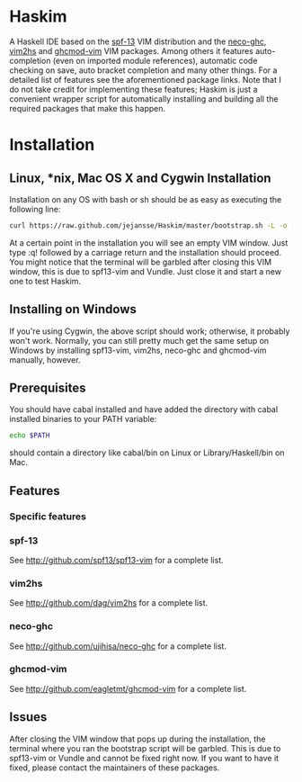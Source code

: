 # Haskim

A Haskell IDE based on the [spf-13](http://github.com/spf13/spf13-vim) VIM distribution and the [neco-ghc](http://github.com/ujihisa/neco-ghc), [vim2hs](http://github.com/dag/vim2hs) and [ghcmod-vim](http://github.com/eagletmt/ghcmod-vim) VIM packages. Among others it features auto-completion (even on imported module references), automatic code checking on save, auto bracket completion and many other things. For a detailed list of features see the aforementioned package links. Note that I do not take credit for implementing these features; Haskim is just a convenient wrapper script for automatically installing and building all the required packages that make this happen.

# Installation

## Linux, \*nix, Mac OS X and Cygwin Installation

Installation on any OS with bash or sh should be as easy as executing the following line:

```bash
curl https://raw.github.com/jejansse/Haskim/master/bootstrap.sh -L -o - | sh
```

At a certain point in the installation you will see an empty VIM window. Just type :q! followed by a carriage return and the installation should proceed.
You might notice that the terminal will be garbled after closing this VIM window, this is due to spf13-vim and Vundle. Just close it and start a new one to test Haskim.

## Installing on Windows

If you're using Cygwin, the above script should work; otherwise, it probably won't work.
Normally, you can still pretty much get the same setup on Windows by installing spf13-vim, vim2hs, neco-ghc and ghcmod-vim manually, however.

## Prerequisites

You should have cabal installed and have added the directory with cabal installed binaries to your PATH variable:

```bash
echo $PATH
```
should contain a directory like cabal/bin on Linux or Library/Haskell/bin on Mac.

## Features

### Specific features

### spf-13

See http://github.com/spf13/spf13-vim for a complete list.

### vim2hs

See http://github.com/dag/vim2hs for a complete list.

### neco-ghc

See http://github.com/ujihisa/neco-ghc for a complete list.

### ghcmod-vim

See http://github.com/eagletmt/ghcmod-vim for a complete list.

## Issues

After closing the VIM window that pops up during the installation, the terminal where you ran the bootstrap script will be garbled.
This is due to spf13-vim or Vundle and cannot be fixed right now. If you want to have it fixed, please contact the maintainers of these packages.
